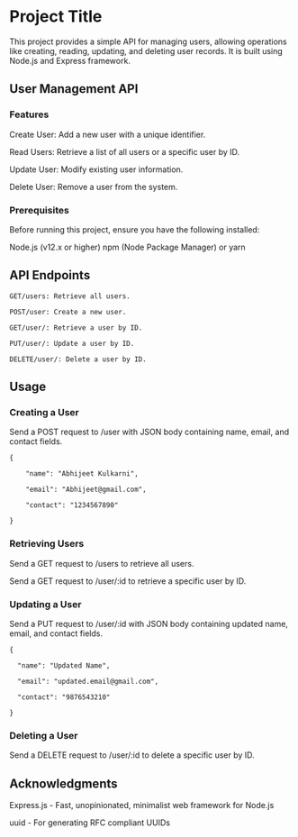 
# Project Title

This project provides a simple API for managing users, allowing operations like creating, reading, updating, and deleting user records. It is built using Node.js and Express framework.


## User Management API 

### Features

Create User: Add a new user with a unique identifier.

Read Users: Retrieve a list of all users or a specific user by ID.

Update User: Modify existing user information.

Delete User: Remove a user from the system.

### Prerequisites

Before running this project, ensure you have the following installed:

Node.js (v12.x or higher)
npm (Node Package Manager) or yarn

## API Endpoints

    GET/users: Retrieve all users.

    POST/user: Create a new user.

    GET/user/: Retrieve a user by ID.

    PUT/user/: Update a user by ID.

    DELETE/user/: Delete a user by ID.

## Usage
### Creating a User
Send a POST request to /user with JSON body containing name, email, and contact fields.

    {

        "name": "Abhijeet Kulkarni",

        "email": "Abhijeet@gmail.com",

        "contact": "1234567890"

    }

### Retrieving Users
Send a GET request to /users to retrieve all users.

Send a GET request to /user/:id to retrieve a specific user by ID.

### Updating a User
Send a PUT request to /user/:id with JSON body containing updated name, email, and contact fields.

    {

      "name": "Updated Name",

      "email": "updated.email@gmail.com",

      "contact": "9876543210"

    }

### Deleting a User
Send a DELETE request to /user/:id to delete a specific user by ID.


## Acknowledgments
Express.js - Fast, unopinionated, minimalist web framework for Node.js

uuid - For generating RFC compliant UUIDs
